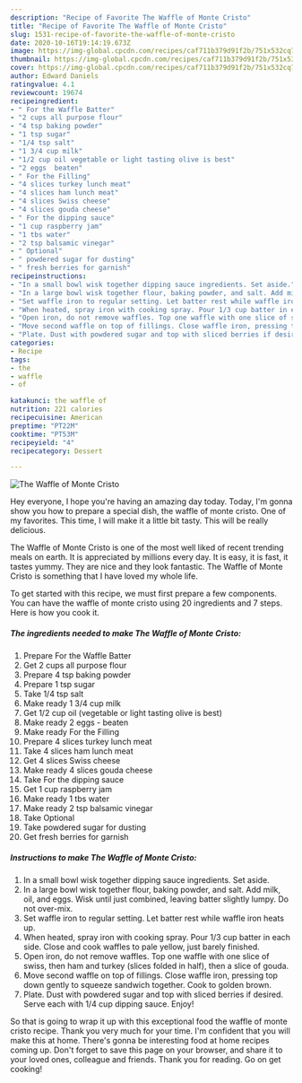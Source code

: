 ```yaml
---
description: "Recipe of Favorite The Waffle of Monte Cristo"
title: "Recipe of Favorite The Waffle of Monte Cristo"
slug: 1531-recipe-of-favorite-the-waffle-of-monte-cristo
date: 2020-10-16T19:14:19.673Z
image: https://img-global.cpcdn.com/recipes/caf711b379d91f2b/751x532cq70/the-waffle-of-monte-cristo-recipe-main-photo.jpg
thumbnail: https://img-global.cpcdn.com/recipes/caf711b379d91f2b/751x532cq70/the-waffle-of-monte-cristo-recipe-main-photo.jpg
cover: https://img-global.cpcdn.com/recipes/caf711b379d91f2b/751x532cq70/the-waffle-of-monte-cristo-recipe-main-photo.jpg
author: Edward Daniels
ratingvalue: 4.1
reviewcount: 19674
recipeingredient:
- " For the Waffle Batter"
- "2 cups all purpose flour"
- "4 tsp baking powder"
- "1 tsp sugar"
- "1/4 tsp salt"
- "1 3/4 cup milk"
- "1/2 cup oil vegetable or light tasting olive is best"
- "2 eggs  beaten"
- " For the Filling"
- "4 slices turkey lunch meat"
- "4 slices ham lunch meat"
- "4 slices Swiss cheese"
- "4 slices gouda cheese"
- " For the dipping sauce"
- "1 cup raspberry jam"
- "1 tbs water"
- "2 tsp balsamic vinegar"
- " Optional"
- " powdered sugar for dusting"
- " fresh berries for garnish"
recipeinstructions:
- "In a small bowl wisk together dipping sauce ingredients. Set aside."
- "In a large bowl wisk together flour, baking powder, and salt. Add milk, oil, and eggs. Wisk until just combined, leaving batter slightly lumpy. Do not over-mix."
- "Set waffle iron to regular setting. Let batter rest while waffle iron heats up."
- "When heated, spray iron with cooking spray. Pour 1/3 cup batter in each side. Close and cook waffles to pale yellow, just barely finished."
- "Open iron, do not remove waffles. Top one waffle with one slice of swiss, then ham and turkey (slices folded in half), then a slice of gouda."
- "Move second waffle on top of fillings. Close waffle iron, pressing top down gently to squeeze sandwich together. Cook to golden brown."
- "Plate. Dust with powdered sugar and top with sliced berries if desired. Serve each with 1/4 cup dipping sauce. Enjoy!"
categories:
- Recipe
tags:
- the
- waffle
- of

katakunci: the waffle of 
nutrition: 221 calories
recipecuisine: American
preptime: "PT22M"
cooktime: "PT53M"
recipeyield: "4"
recipecategory: Dessert

---
```



![The Waffle of Monte Cristo](https://img-global.cpcdn.com/recipes/caf711b379d91f2b/751x532cq70/the-waffle-of-monte-cristo-recipe-main-photo.jpg)

Hey everyone, I hope you're having an amazing day today. Today, I'm gonna show you how to prepare a special dish, the waffle of monte cristo. One of my favorites. This time, I will make it a little bit tasty. This will be really delicious.



The Waffle of Monte Cristo is one of the most well liked of recent trending meals on earth. It is appreciated by millions every day. It is easy, it is fast, it tastes yummy. They are nice and they look fantastic. The Waffle of Monte Cristo is something that I have loved my whole life.


To get started with this recipe, we must first prepare a few components. You can have the waffle of monte cristo using 20 ingredients and 7 steps. Here is how you cook it.

<!--inarticleads1-->

##### The ingredients needed to make The Waffle of Monte Cristo:

1. Prepare  For the Waffle Batter
1. Get 2 cups all purpose flour
1. Prepare 4 tsp baking powder
1. Prepare 1 tsp sugar
1. Take 1/4 tsp salt
1. Make ready 1 3/4 cup milk
1. Get 1/2 cup oil (vegetable or light tasting olive is best)
1. Make ready 2 eggs - beaten
1. Make ready  For the Filling
1. Prepare 4 slices turkey lunch meat
1. Take 4 slices ham lunch meat
1. Get 4 slices Swiss cheese
1. Make ready 4 slices gouda cheese
1. Take  For the dipping sauce
1. Get 1 cup raspberry jam
1. Make ready 1 tbs water
1. Make ready 2 tsp balsamic vinegar
1. Take  Optional
1. Take  powdered sugar for dusting
1. Get  fresh berries for garnish




<!--inarticleads2-->

##### Instructions to make The Waffle of Monte Cristo:

1. In a small bowl wisk together dipping sauce ingredients. Set aside.
1. In a large bowl wisk together flour, baking powder, and salt. Add milk, oil, and eggs. Wisk until just combined, leaving batter slightly lumpy. Do not over-mix.
1. Set waffle iron to regular setting. Let batter rest while waffle iron heats up.
1. When heated, spray iron with cooking spray. Pour 1/3 cup batter in each side. Close and cook waffles to pale yellow, just barely finished.
1. Open iron, do not remove waffles. Top one waffle with one slice of swiss, then ham and turkey (slices folded in half), then a slice of gouda.
1. Move second waffle on top of fillings. Close waffle iron, pressing top down gently to squeeze sandwich together. Cook to golden brown.
1. Plate. Dust with powdered sugar and top with sliced berries if desired. Serve each with 1/4 cup dipping sauce. Enjoy!




So that is going to wrap it up with this exceptional food the waffle of monte cristo recipe. Thank you very much for your time. I'm confident that you will make this at home. There's gonna be interesting food at home recipes coming up. Don't forget to save this page on your browser, and share it to your loved ones, colleague and friends. Thank you for reading. Go on get cooking!
